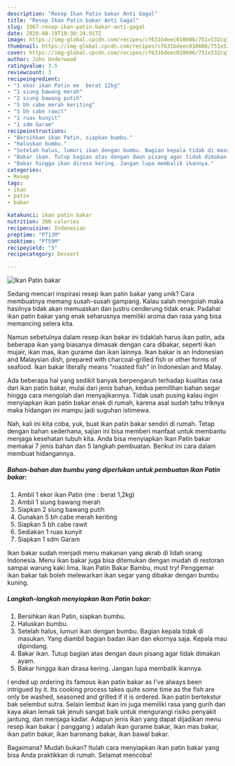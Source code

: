 ```yaml
---
description: "Resep Ikan Patin bakar Anti Gagal"
title: "Resep Ikan Patin bakar Anti Gagal"
slug: 1967-resep-ikan-patin-bakar-anti-gagal
date: 2020-08-19T19:30:24.917Z
image: https://img-global.cpcdn.com/recipes/cf631bdeec010606/751x532cq70/ikan-patin-bakar-foto-resep-utama.jpg
thumbnail: https://img-global.cpcdn.com/recipes/cf631bdeec010606/751x532cq70/ikan-patin-bakar-foto-resep-utama.jpg
cover: https://img-global.cpcdn.com/recipes/cf631bdeec010606/751x532cq70/ikan-patin-bakar-foto-resep-utama.jpg
author: John Underwood
ratingvalue: 3.5
reviewcount: 3
recipeingredient:
- "1 ekor ikan Patin me  berat 12kg"
- "1 siung bawang merah"
- "2 siung bawang putih"
- "5 bh cabe merah keriting"
- "5 bh cabe rawit"
- "1 ruas kunyit"
- "1 sdm Garam"
recipeinstructions:
- "Bersihkan ikan Patin, siapkan bumbu."
- "Haluskan bumbu."
- "Setelah halus, lumuri ikan dengan bumbu. Bagian kepala tidak di masukan. Yang diambil bagian badan ikan dan ekornya saja. Kepala mau dipindang."
- "Bakar ikan. Tutup bagian atas dengan daun pisang agar tidak dimakan ayam."
- "Bakar hingga ikan dirasa kering. Jangan lupa membalik ikannya."
categories:
- Resep
tags:
- ikan
- patin
- bakar

katakunci: ikan patin bakar 
nutrition: 300 calories
recipecuisine: Indonesian
preptime: "PT13M"
cooktime: "PT59M"
recipeyield: "3"
recipecategory: Dessert

---
```



![Ikan Patin bakar](https://img-global.cpcdn.com/recipes/cf631bdeec010606/751x532cq70/ikan-patin-bakar-foto-resep-utama.jpg)

Sedang mencari inspirasi resep ikan patin bakar yang unik? Cara membuatnya memang susah-susah gampang. Kalau salah mengolah maka hasilnya tidak akan memuaskan dan justru cenderung tidak enak. Padahal ikan patin bakar yang enak seharusnya memiliki aroma dan rasa yang bisa memancing selera kita.

Namun sebetulnya dalam resep ikan bakar ini tidaklah harus ikan patin, ada beberapa ikan yang biasanya dimasak dengan cara dibakar, seperti ikan mujair, ikan mas, ikan gurame dan ikan lainnya. Ikan bakar is an Indonesian and Malaysian dish, prepared with charcoal-grilled fish or other forms of seafood. Ikan bakar literally means &#34;roasted fish&#34; in Indonesian and Malay.

Ada beberapa hal yang sedikit banyak berpengaruh terhadap kualitas rasa dari ikan patin bakar, mulai dari jenis bahan, kedua pemilihan bahan segar hingga cara mengolah dan menyajikannya. Tidak usah pusing kalau ingin menyiapkan ikan patin bakar enak di rumah, karena asal sudah tahu triknya maka hidangan ini mampu jadi suguhan istimewa.


Nah, kali ini kita coba, yuk, buat ikan patin bakar sendiri di rumah. Tetap dengan bahan sederhana, sajian ini bisa memberi manfaat untuk membantu menjaga kesehatan tubuh kita. Anda bisa menyiapkan Ikan Patin bakar memakai 7 jenis bahan dan 5 langkah pembuatan. Berikut ini cara dalam membuat hidangannya.

<!--inarticleads1-->

##### Bahan-bahan dan bumbu yang diperlukan untuk pembuatan Ikan Patin bakar:

1. Ambil 1 ekor ikan Patin (me : berat 1,2kg)
1. Ambil 1 siung bawang merah
1. Siapkan 2 siung bawang putih
1. Gunakan 5 bh cabe merah keriting
1. Siapkan 5 bh cabe rawit
1. Sediakan 1 ruas kunyit
1. Siapkan 1 sdm Garam


Ikan bakar sudah menjadi menu makanan yang akrab di lidah orang Indonesia. Menu ikan bakar juga bisa ditemukan dengan mudah di restoran sampai warung kaki lima. Ikan Patin Bakar Bambu, must try! Penggemar ikan bakar tak boleh melewarkan ikan segar yang dibakar dengan bumbu kuning. 

<!--inarticleads2-->

##### Langkah-langkah menyiapkan Ikan Patin bakar:

1. Bersihkan ikan Patin, siapkan bumbu.
1. Haluskan bumbu.
1. Setelah halus, lumuri ikan dengan bumbu. Bagian kepala tidak di masukan. Yang diambil bagian badan ikan dan ekornya saja. Kepala mau dipindang.
1. Bakar ikan. Tutup bagian atas dengan daun pisang agar tidak dimakan ayam.
1. Bakar hingga ikan dirasa kering. Jangan lupa membalik ikannya.


I ended up ordering its famous ikan patin bakar as I&#39;ve always been intrigued by it. Its cooking process takes quite some time as the fish are only be washed, seasoned and grilled if it is ordered. Ikan patin bertekstur bak selembut sutra. Selain lembut ikan ini juga memiliki rasa yang gurih dan kaya akan lemak tak jenuh sangat baik untuk mengurangi risiko penyakit jantung, dan menjaga kadar. Adapun jenis ikan yang dapat dijadikan menu resep ikan bakar ( panggang ) adalah ikan gurame bakar, ikan mas bakar, ikan patin bakar, ikan baronang bakar, ikan bawal bakar. 

Bagaimana? Mudah bukan? Itulah cara menyiapkan ikan patin bakar yang bisa Anda praktikkan di rumah. Selamat mencoba!
